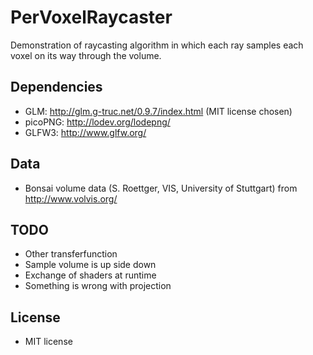 # PerVoxelRaycaster
Demonstration of raycasting algorithm in which each ray samples each voxel on its way through the volume.

## Dependencies
* GLM: http://glm.g-truc.net/0.9.7/index.html (MIT license chosen)
* picoPNG: http://lodev.org/lodepng/
* GLFW3: http://www.glfw.org/

## Data
* Bonsai volume data (S. Roettger, VIS, University of Stuttgart) from http://www.volvis.org/

## TODO
* Other transferfunction
* Sample volume is up side down
* Exchange of shaders at runtime
* Something is wrong with projection

## License
* MIT license
